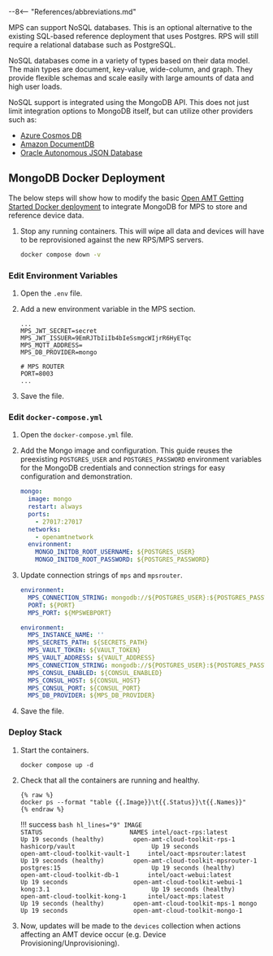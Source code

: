 --8<-- "References/abbreviations.md"

MPS can support NoSQL databases. This is an optional alternative to the existing SQL-based reference deployment that uses Postgres. RPS will still require a relational database such as PostgreSQL.

NoSQL databases come in a variety of types based on their data model. The main types are document, key-value, wide-column, and graph. They provide flexible schemas and scale easily with large amounts of data and high user loads.

NoSQL support is integrated using the MongoDB API. This does not just limit integration options to MongoDB itself, but can utilize other providers such as:

- [Azure Cosmos DB](https://azure.microsoft.com/en-us/products/cosmos-db)
- [Amazon DocumentDB](https://aws.amazon.com/documentdb/)
- [Oracle Autonomous JSON Database](https://www.oracle.com/autonomous-database/autonomous-json-database/)

## MongoDB Docker Deployment

The below steps will show how to modify the basic [Open AMT Getting Started Docker deployment](../../GetStarted/Cloud/setup.md) to integrate MongoDB for MPS to store and reference device data.

1. Stop any running containers. This will wipe all data and devices will have to be reprovisioned against the new RPS/MPS servers.

    ``` bash
    docker compose down -v
    ```
  
### Edit Environment Variables

1. Open the `.env` file.

2. Add a new environment variable in the MPS section.

    ``` hl_lines="5"
    ...
    MPS_JWT_SECRET=secret
    MPS_JWT_ISSUER=9EmRJTbIiIb4bIeSsmgcWIjrR6HyETqc
    MPS_MQTT_ADDRESS=
    MPS_DB_PROVIDER=mongo

    # MPS ROUTER
    PORT=8003
    ...
    ```

3. Save the file.

### Edit `docker-compose.yml`

1. Open the `docker-compose.yml` file.

2. Add the Mongo image and configuration. This guide reuses the preexisting `POSTGRES_USER` and `POSTGRES_PASSWORD` environment variables for the MongoDB credentials and connection strings for easy configuration and demonstration. 

    ``` yaml
    mongo:
      image: mongo
      restart: always
      ports:
        - 27017:27017
      networks:
        - openamtnetwork
      environment:
        MONGO_INITDB_ROOT_USERNAME: ${POSTGRES_USER}
        MONGO_INITDB_ROOT_PASSWORD: ${POSTGRES_PASSWORD}
    ```

3. Update connection strings of `mps` and `mpsrouter`.

    ``` yaml hl_lines="2" title="mpsrouter"
    environment:
      MPS_CONNECTION_STRING: mongodb://${POSTGRES_USER}:${POSTGRES_PASSWORD}@mongo:27017
      PORT: ${PORT}
      MPS_PORT: ${MPSWEBPORT}
    ```

    ``` yaml hl_lines="6" title="mps"
    environment: 
      MPS_INSTANCE_NAME: ''
      MPS_SECRETS_PATH: ${SECRETS_PATH}
      MPS_VAULT_TOKEN: ${VAULT_TOKEN}
      MPS_VAULT_ADDRESS: ${VAULT_ADDRESS}
      MPS_CONNECTION_STRING: mongodb://${POSTGRES_USER}:${POSTGRES_PASSWORD}@mongo:27017
      MPS_CONSUL_ENABLED: ${CONSUL_ENABLED}
      MPS_CONSUL_HOST: ${CONSUL_HOST} 
      MPS_CONSUL_PORT: ${CONSUL_PORT}
      MPS_DB_PROVIDER: ${MPS_DB_PROVIDER}
    ```

4. Save the file.

### Deploy Stack

1.  Start the containers.
    
    ```
    docker compose up -d
    ```

2. Check that all the containers are running and healthy.

    ```
    {% raw %}
    docker ps --format "table {{.Image}}\t{{.Status}}\t{{.Names}}"
    {% endraw %}
    ```
    
    !!! success
        ``` bash hl_lines="9"
        IMAGE                               STATUS                        NAMES
        intel/oact-rps:latest               Up 19 seconds (healthy)        open-amt-cloud-toolkit-rps-1      
        hashicorp/vault                     Up 19 seconds                  open-amt-cloud-toolkit-vault-1    
        intel/oact-mpsrouter:latest         Up 19 seconds (healthy)        open-amt-cloud-toolkit-mpsrouter-1
        postgres:15                         Up 19 seconds (healthy)        open-amt-cloud-toolkit-db-1       
        intel/oact-webui:latest             Up 19 seconds                  open-amt-cloud-toolkit-webui-1    
        kong:3.1                            Up 19 seconds (healthy)        open-amt-cloud-toolkit-kong-1     
        intel/oact-mps:latest               Up 19 seconds (healthy)        open-amt-cloud-toolkit-mps-1
        mongo                               Up 19 seconds                  open-amt-cloud-toolkit-mongo-1
        ```

3. Now, updates will be made to the `devices` collection when actions affecting an AMT device occur (e.g. Device Provisioning/Unprovisioning).

<br>